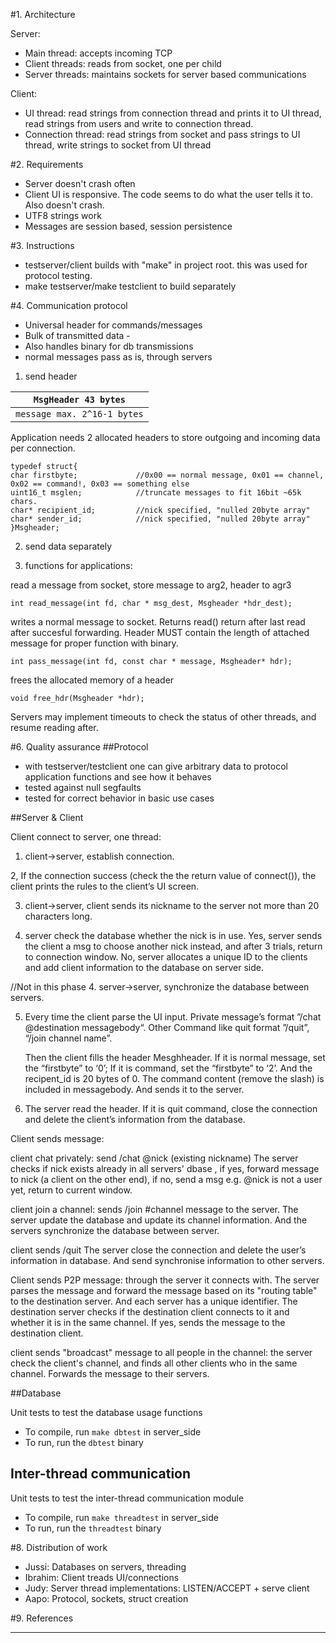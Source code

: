 #1. Architecture

Server:
- Main thread: accepts incoming TCP
- Client threads: reads from socket, one per child
- Server threads: maintains sockets for server based communications

Client:
- UI thread: read strings from connection thread and prints it to UI thread, read strings from users and write to connection thread. 
- Connection thread: read strings from socket and pass strings to UI thread, write strings to socket from UI thread

#2. Requirements

- Server doesn't crash often
- Client UI is responsive. The code seems to do what the user tells it to. Also doesn't crash.
- UTF8 strings work
- Messages are session based, session persistence

#3. Instructions

- testserver/client builds with "make" in project root. this was used for protocol testing.
- make testserver/make testclient to build separately


#4. Communication protocol

- Universal header for commands/messages 
- Bulk of transmitted data - 
- Also handles binary for db transmissions
- normal messages pass as is, through servers
 
1. send header

| `MsgHeader 43 bytes`        | 
| ------------- |
| `message max. 2^16-1 bytes` | 


Application needs 2 allocated headers to store outgoing and incoming data per connection.

```
typedef struct{
char firstbyte;				//0x00 == normal message, 0x01 == channel, 0x02 == command!, 0x03 == something else
uint16_t msglen;			//truncate messages to fit 16bit ~65k chars.
char* recipient_id;			//nick specified, "nulled 20byte array"
char* sender_id;			//nick specified, "nulled 20byte array"
}Msgheader;
```

2. send data separately

3. functions for applications:

read a message from socket, store message to arg2, header to agr3
```
int read_message(int fd, char * msg_dest, Msgheader *hdr_dest);
```
writes a normal message to socket. Returns read() return after last read after succesful forwarding. Header MUST contain the length of attached message for proper function with binary.
```
int pass_message(int fd, const char * message, Msgheader* hdr);
```

frees the allocated memory of a header
```
void free_hdr(Msgheader *hdr);
```

Servers may implement timeouts to check the status of other threads, and resume reading after.
	  
#6. Quality assurance
##Protocol
- with testserver/testclient one can give arbitrary data to protocol application functions and see how it behaves
- tested against null segfaults
- tested for correct behavior in basic use cases

##Server & Client

Client connect to server, one thread:
 
1. client->server, establish connection.

2, If the connection success (check the the return value of connect()), the client prints the rules to the client’s UI screen. 

3. client->server, client sends its nickname to the server not more than 20 characters long.

4. server check the database whether the nick is in use. Yes, server sends the client a msg to choose another nick instead,
and after 3 trials, return to connection window. No, server allocates a unique ID to the clients and add client information to the database on server side.

//Not in this phase 4. server->server, synchronize the database between servers.

5. Every time the client parse the UI input. Private message’s format ”/chat @destination messagebody“. Other Command like quit format ”/quit”, “/join channel name”.

   Then the client fills the header Mesghheader. If it is normal message, set the “firstbyte” to ‘0’; If it is command, set the “firstbyte” to ‘2’. And the recipent_id is 20 bytes of 0. The command content (remove the slash) is included in messagebody. And sends it to the server.


6. The server read the header. If it is quit command, close the connection and delete the client’s information from the database.

 
Client sends message:

client chat privately: send /chat @nick (existing nickname) 
The server checks if nick exists already in all servers' dbase , if yes, forward message to nick (a client on the other end),
if no, send a msg e.g. @nick is not a user yet, return to current window.

client join a channel: sends /join #channel message to the server. 
The server update the database and update its channel information. 
And the servers synchronize the database between server.

client sends /quit
The server close the connection and delete the user’s information in database. And send synchronise information to other servers.
  
Client sends P2P message: through the server it connects with. 
The server parses the message and forward the message based on its "routing table" to the destination server. 
And each server has a unique identifier. The destination server checks if the destination client connects to it and whether it is in the same channel. 
If yes, sends the message to the destination client. 

client sends "broadcast" message to all people in the channel: the server check the client's channel, and finds all other clients who in the same channel. 
Forwards the message to their servers.

##Database

Unit tests to test the database usage functions

- To compile, run `make dbtest` in server_side
- To run, run the `dbtest` binary

## Inter-thread communication

Unit tests to test the inter-thread communication module

- To compile, run `make threadtest` in server_side
- To run, run the `threadtest` binary

#8. Distribution of work
- Jussi: Databases on servers, threading
- Ibrahim: Client treads UI/connections
- Judy: Server thread implementations: LISTEN/ACCEPT + serve client
- Aapo: Protocol, sockets, struct creation



#9. References






---------




